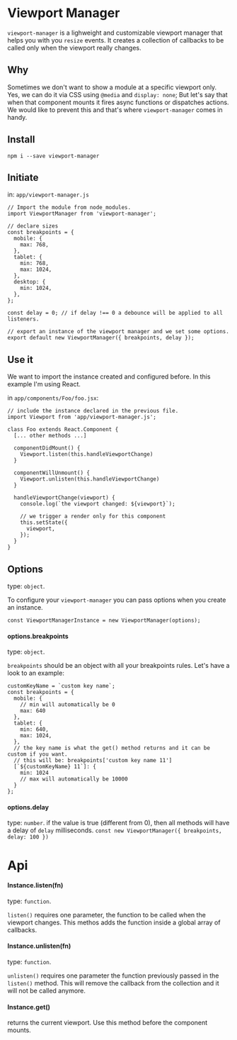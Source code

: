 # Viewport Manager
`viewport-manager` is a lighweight and customizable viewport manager that helps you with you `resize` events. It creates a collection of callbacks to be called only when the viewport really changes.

## Why
Sometimes we don't want to show a module at a specific viewport only. Yes, we can do it via CSS using `@media` and `display: none`; But let's say that when that component mounts it fires async functions or dispatches actions. We would like to prevent this and that's where `viewport-manager` comes in handy.

## Install
```npm i --save viewport-manager```

## Initiate
in: `app/viewport-manager.js`

```
// Import the module from node_modules.
import ViewportManager from 'viewport-manager';

// declare sizes
const breakpoints = {
  mobile: {
    max: 768,
  },
  tablet: {
    min: 768,
    max: 1024,
  },
  desktop: {
    min: 1024,
  },
};

const delay = 0; // if delay !== 0 a debounce will be applied to all listeners.

// export an instance of the viewport manager and we set some options.
export default new ViewportManager({ breakpoints, delay });

```

## Use it
We want to import the instance created and configured before. In this example I'm using React.

in `app/components/Foo/foo.jsx`:

```
// include the instance declared in the previous file.
import Viewport from 'app/viewport-manager.js';

class Foo extends React.Component {
  [... other methods ...]

  componentDidMount() {
    Viewport.listen(this.handleViewportChange)
  }

  componentWillUnmount() {
    Viewport.unlisten(this.handleViewportChange)
  }

  handleViewportChange(viewport) {
    console.log(`the viewport changed: ${viewport}`);

    // we trigger a render only for this component
    this.setState({
      viewport,
    });
  }
}
```

## Options
type: `object`.

To configure your `viewport-manager` you can pass options when you create an instance.

```
const ViewportManagerInstance = new ViewportManager(options);
```

#### options.breakpoints
type: `object`.

`breakpoints` should be an object with all your breakpoints rules. Let's have a look to an example:

```
customKeyName = `custom key name`;
const breakpoints = {
  mobile: {
    // min will automatically be 0
    max: 640
  },
  tablet: {
    min: 640,
    max: 1024,
  },
  // the key name is what the get() method returns and it can be custom if you want.
  // this will be: breakpoints['custom key name 11']
  [`${customKeyName} 11`]: {
    min: 1024
    // max will automatically be 10000
  }
};
```

#### options.delay
type: `number`.
if the value is true (different from 0), then all methods will have a delay of `delay` milliseconds.
```const new ViewportManager({ breakpoints, delay: 100 })```

# Api
#### Instance.listen(fn)
type: `function`.

`listen()` requires one parameter, the function to be called when the viewport changes. This methos adds the function inside a global array of callbacks.

#### Instance.unlisten(fn)
type: `function`.

`unlisten()` requires one parameter the function previously passed in the `listen()` method. This will remove the callback from the collection and it will not be called anymore.

#### Instance.get()
returns the current viewport. Use this method before the component mounts.